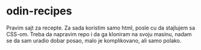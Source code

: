 # odin-recipes
Pravim sajt za recepte. Za sada koristim samo html, posle cu da stajlujem sa CSS-om. Treba da napravim repo i da ga kloniram na svoju masinu, nadam se da sam uradio dobar posao, malo je komplikovano, ali samo polako.
